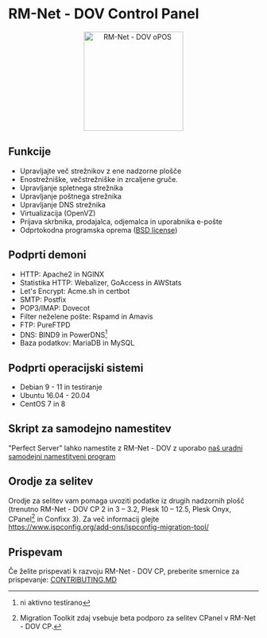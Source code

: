 # RM-Net - DOV Control Panel
<p align="center">
  <img src="https://avatars.githubusercontent.com/u/116940927" alt="RM-Net - DOV oPOS" width="200" height="200">
</p>

## Funkcije
- Upravljajte več strežnikov z ene nadzorne plošče
- Enostrežniške, večstrežniške in zrcaljene gruče.
- Upravljanje spletnega strežnika
- Upravljanje poštnega strežnika
- Upravljanje DNS strežnika
- Virtualizacija (OpenVZ)
- Prijava skrbnika, prodajalca, odjemalca in uporabnika e-pošte
- Odprtokodna programska oprema ([BSD license](LICENSE))

## Podprti demoni
- HTTP: Apache2 in NGINX
- Statistika HTTP: Webalizer, GoAccess in AWStats
- Let's Encrypt: Acme.sh in certbot
- SMTP: Postfix
- POP3/IMAP: Dovecot
- Filter neželene pošte: Rspamd in Amavis
- FTP: PureFTPD
- DNS: BIND9 in PowerDNS[^1]
- Baza podatkov: MariaDB in MySQL

[^1]: ni aktivno testirano

## Podprti operacijski sistemi
- Debian 9 - 11 in testiranje
- Ubuntu 16.04 - 20.04
- CentOS 7 in 8

## Skript za samodejno namestitev
"Perfect Server" lahko namestite z RM-Net - DOV z uporabo [naš uradni samodejni namestitveni program](https://www.howtoforge.com/ispconfig-autoinstall-debian-ubuntu/)

## Orodje za selitev
Orodje za selitev vam pomaga uvoziti podatke iz drugih nadzornih plošč (trenutno RM-Net - DOV CP 2 in 3 – 3.2, Plesk 10 – 12.5, Plesk Onyx, CPanel[^2] in Confixx 3). Za več informacij glejte https://www.ispconfig.org/add-ons/ispconfig-migration-tool/
[^2]: Migration Toolkit zdaj vsebuje beta podporo za selitev CPanel v RM-Net - DOV CP.

## Prispevam
Če želite prispevati k razvoju RM-Net - DOV CP, preberite smernice za prispevanje: [CONTRIBUTING.MD](CONTRIBUTING.md)

